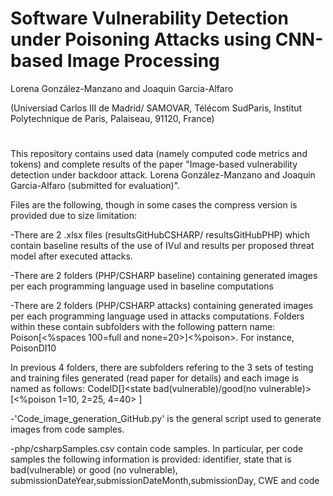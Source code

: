 # Software Vulnerability Detection under Poisoning Attacks using CNN-based Image Processing
Lorena González-Manzano and Joaquin Garcia-Alfaro 

(Universiad Carlos III de Madrid/ SAMOVAR, Télécom SudParis, Institut Polytechnique de Paris, Palaiseau, 91120, France)
#

This repository contains used data (namely computed code metrics and tokens) and complete results of the paper "Image-based vulnerability detection under backdoor attack. Lorena González-Manzano and Joaquin Garcia-Alfaro (submitted for evaluation)".

Files are the following, though in some cases the compress version is provided due to size limitation:

-There are 2 .xlsx files (resultsGitHubCSHARP/ resultsGitHubPHP) which contain baseline results of the use of IVul and results per proposed threat model after executed attacks. 

-There are 2 folders (PHP/CSHARP baseline) containing generated images per each programming language used in baseline computations

-There are 2 folders (PHP/CSHARP attacks) containing generated images per each programming language used in attacks computations. Folders within these contain subfolders with the following pattern name: Poison<attack>[<%spaces 100=full and none=20>]<%poison>. For instance, PoisonDI10

In previous 4 folders, there are subfolders refering to the 3 sets of testing and training files generated (read paper for details) and each image is named as follows: CodeID<CWE>[<Poi if poisoned>]<state bad(vulnerable)/good(no vulnerable)>[<%poison 1=10, 2=25, 4=40> ]

-'Code_image_generation_GitHub.py' is the general script used to generate images from code samples.

-php/csharpSamples.csv contain code samples. In particular, per code samples the following information is provided: identifier, state that is bad(vulnerable) or good (no vulnerable), submissionDateYear,submissionDateMonth,submissionDay, CWE and code

